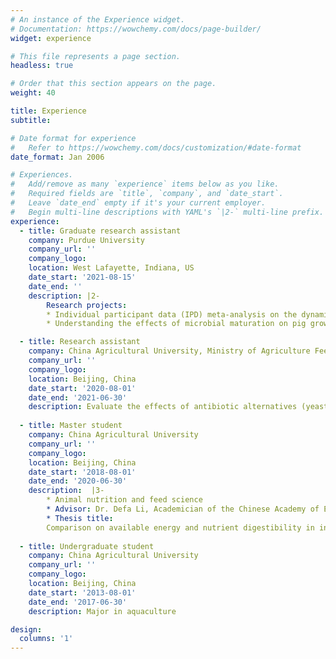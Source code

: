 ```yaml
---
# An instance of the Experience widget.
# Documentation: https://wowchemy.com/docs/page-builder/
widget: experience

# This file represents a page section.
headless: true

# Order that this section appears on the page.
weight: 40

title: Experience
subtitle:

# Date format for experience
#   Refer to https://wowchemy.com/docs/customization/#date-format
date_format: Jan 2006

# Experiences.
#   Add/remove as many `experience` items below as you like.
#   Required fields are `title`, `company`, and `date_start`.
#   Leave `date_end` empty if it's your current employer.
#   Begin multi-line descriptions with YAML's `|2-` multi-line prefix.
experience:
  - title: Graduate research assistant
    company: Purdue University
    company_url: ''
    company_logo:
    location: West Lafayette, Indiana, US
    date_start: '2021-08-15'
    date_end: ''
    description: |2-
        Research projects:
        * Individual participant data (IPD) meta-analysis on the dynamical development of the gut microbiome in commercial pigs
        * Understanding the effects of microbial maturation on pig growth using multi-omics analysis and gnotobiotic mice model

  - title: Research assistant
    company: China Agricultural University, Ministry of Agriculture Feed Industry Centre 
    company_url: ''
    company_logo:
    location: Beijing, China
    date_start: '2020-08-01'
    date_end: '2021-06-30'
    description: Evaluate the effects of antibiotic alternatives (yeast culture & seaweed extracts) on the growth performance and gut microbiome on pigs.
    
  - title: Master student
    company: China Agricultural University
    company_url: ''
    company_logo:
    location: Beijing, China
    date_start: '2018-08-01'
    date_end: '2020-06-30'
    description:  |3-
        * Animal nutrition and feed science
        * Advisor: Dr. Defa Li, Academician of the Chinese Academy of Engineering
        * Thesis title:
        Comparison on available energy and nutrient digestibility in ingredients between sows and growing pigs
        
  - title: Undergraduate student
    company: China Agricultural University
    company_url: ''
    company_logo:
    location: Beijing, China
    date_start: '2013-08-01'
    date_end: '2017-06-30'
    description: Major in aquaculture

design:
  columns: '1'
---
```

